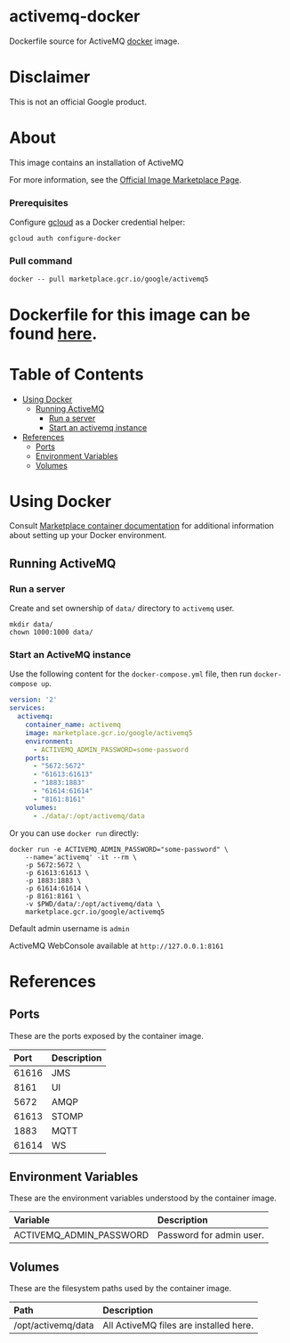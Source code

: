 activemq-docker
============
Dockerfile source for ActiveMQ [docker](https://docker.io) image.

# Disclaimer
This is not an official Google product.

# <a name="about"></a>About
This image contains an installation of ActiveMQ

For more information, see the
[Official Image Marketplace Page](https://console.cloud.google.com/marketplace/product/google/activemq5).

### Prerequisites

Configure [gcloud](https://cloud.google.com/sdk/gcloud/) as a Docker credential helper:

```shell
gcloud auth configure-docker
```
### Pull command

```shell
docker -- pull marketplace.gcr.io/google/activemq5
```
Dockerfile for this image can be found [here](https://github.com/GoogleCloudPlatform/click-to-deploy/tree/master/docker/activemq/5/debian9/5.17).
=======

# <a name="table-of-contents"></a>Table of Contents
* [Using Docker](#using-docker)
  * [Running ActiveMQ](#running-activemq-docker)
    * [Run a  server](#run-a-server)
    * [Start an activemq instance](#start-a-activemq-instance-docker)
* [References](#references)
  * [Ports](#references-ports)
  * [Environment Variables](#references-environment-variables)
  * [Volumes](#references-volumes)

# Using Docker

Consult [Marketplace container documentation](https://cloud.google.com/marketplace/docs/container-images)
for additional information about setting up your Docker environment.

## <a name="running-activemq-docker"></a>Running ActiveMQ

### <a name="run-a-server"></a> Run a server

Create and set ownership of `data/` directory to `activemq` user.

```shell
mkdir data/
chown 1000:1000 data/
```

### <a name="start-a-activemq-instance-docker"></a> Start an ActiveMQ instance

Use the following content for the `docker-compose.yml` file, then run `docker-compose up`.

```yaml
version: '2'
services:
  activemq:
    container_name: activemq
    image: marketplace.gcr.io/google/activemq5
    environment:
      - ACTIVEMQ_ADMIN_PASSWORD=some-password
    ports:
      - "5672:5672"
      - "61613:61613"
      - "1883:1883"
      - "61614:61614"
      - "8161:8161"
    volumes:
      - ./data/:/opt/activemq/data
```
  
Or you can use `docker run` directly:

```shell
docker run -e ACTIVEMQ_ADMIN_PASSWORD="some-password" \
    --name='activemq' -it --rm \
    -p 5672:5672 \
    -p 61613:61613 \
    -p 1883:1883 \
    -p 61614:61614 \
    -p 8161:8161 \
    -v $PWD/data/:/opt/activemq/data \
    marketplace.gcr.io/google/activemq5
```
Default admin username is `admin`

ActiveMQ WebConsole available at `http://127.0.0.1:8161`

# <a name="references"></a> References

## <a name="references-ports"></a>Ports

These are the ports exposed by the container image.

| **Port** | **Description** |
|:-------------|:----------------|
|61616 | JMS |
|8161 | UI |
|5672 | AMQP |
|61613 | STOMP |
|1883 | MQTT |
|61614 | WS |

## <a name="references-environment-variables"></a>Environment Variables

These are the environment variables understood by the container image.

| **Variable** | **Description** |
|:-------------|:----------------|
|ACTIVEMQ_ADMIN_PASSWORD| Password for admin user. |

## <a name="references-volumes"></a>Volumes

These are the filesystem paths used by the container image.

| **Path** | **Description** |
|:---------|:----------------|
|/opt/activemq/data| All ActiveMQ files are installed here. |




